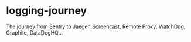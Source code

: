 # logging-journey
The journey from Sentry to Jaeger, Screencast, Remote Proxy, WatchDog, Graphite, DataDogHQ...
